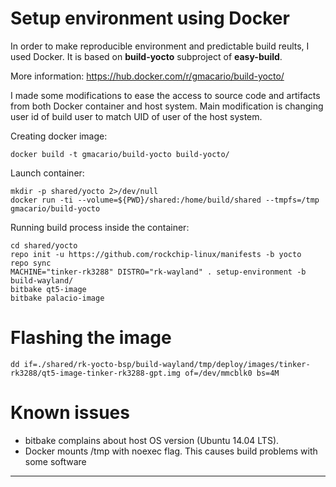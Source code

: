 # Setup environment using Docker


In order to make reproducible environment and predictable build reults, I used Docker.
It is based on **build-yocto** subproject of **easy-build**.

More information:
<https://hub.docker.com/r/gmacario/build-yocto/>

I made some modifications to ease the access to source code and artifacts from both Docker container and host system. Main modification is changing user id of build user to match UID of user of the host system.

Creating docker image:
```shell
docker build -t gmacario/build-yocto build-yocto/
```

Launch container:
```shell
mkdir -p shared/yocto 2>/dev/null
docker run -ti --volume=${PWD}/shared:/home/build/shared --tmpfs=/tmp gmacario/build-yocto
```

Running build process inside the container:
```shell
cd shared/yocto
repo init -u https://github.com/rockchip-linux/manifests -b yocto
repo sync
MACHINE="tinker-rk3288" DISTRO="rk-wayland" . setup-environment -b build-wayland/
bitbake qt5-image
bitbake palacio-image
```

# Flashing the image

```shell
dd if=./shared/rk-yocto-bsp/build-wayland/tmp/deploy/images/tinker-rk3288/qt5-image-tinker-rk3288-gpt.img of=/dev/mmcblk0 bs=4M
```

# Known issues

* bitbake complains about host OS version (Ubuntu 14.04 LTS).
* Docker mounts /tmp with noexec flag. This causes build problems with some software

---



